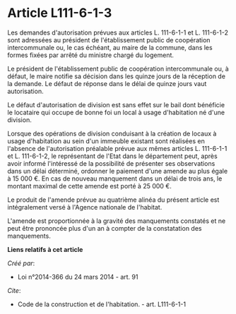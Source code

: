 # Article L111-6-1-3

Les demandes d'autorisation prévues aux articles L. 111-6-1-1 et L. 111-6-1-2 sont adressées au président de l'établissement
public de coopération intercommunale ou, le cas échéant, au maire de la commune, dans les formes fixées par arrêté du
ministre chargé du logement.

Le président de l'établissement public de coopération intercommunale ou, à défaut, le maire notifie sa décision dans les
quinze jours de la réception de la demande. Le défaut de réponse dans le délai de quinze jours vaut autorisation.

Le défaut d'autorisation de division est sans effet sur le bail dont bénéficie le locataire qui occupe de bonne foi un local
à usage d'habitation né d'une division.

Lorsque des opérations de division conduisant à la création de locaux à usage d'habitation au sein d'un immeuble existant
sont réalisées en l'absence de l'autorisation préalable prévue aux mêmes articles L. 111-6-1-1 et L. 111-6-1-2, le
représentant de l'Etat dans le département peut, après avoir informé l'intéressé de la possibilité de présenter ses
observations dans un délai déterminé, ordonner le paiement d'une amende au plus égale à 15 000 €. En cas de nouveau
manquement dans un délai de trois ans, le montant maximal de cette amende est porté à 25 000 €.

Le produit de l'amende prévue au quatrième alinéa du présent article est intégralement versé à l'Agence nationale de
l'habitat.

L'amende est proportionnée à la gravité des manquements constatés et ne peut être prononcée plus d'un an à compter de la
constatation des manquements.

**Liens relatifs à cet article**

_Créé par_:

  - Loi n°2014-366 du 24 mars 2014 - art. 91

_Cite_:

  - Code de la construction et de l'habitation. - art. L111-6-1-1
